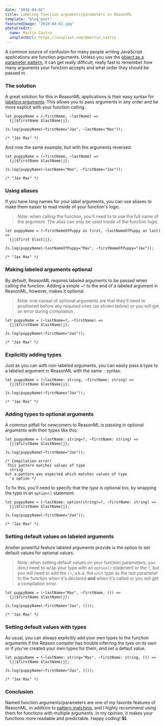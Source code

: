 ```yaml
---
date: "2018-04-02"
title: Labeling function arguments/parameters in ReasonML
template: "blog_post"
featuredImage: "2018-04-02.jpg"
photoCredit: 
  name: Martin Castro
  unsplashUrl: https://unsplash.com/@martin_castro
---
```

A common source of confusion for many people writing JavaScript applications are function arguments. Unless you use the [object as a parameter pattern](/blog/using-javascript-objects-as-function-parameters), it can get really difficult, really fast to remember how many arguments your function accepts and what order they should be passed in.

### The solution 
A great solution for this in ReasonML applications is their easy syntax for [labeling arguments](https://reasonml.github.io/docs/en/function.html#labeled-arguments). This allows you to pass arguments in any order and be more explicit with your function calling. 

```reason
let puppyName = (~firstName, ~lastName) => 
  {j|$firstName $lastName|j};

Js.log(puppyName(~firstName="Jax", ~lastName="Max"));

/* "Jax Max" */

```
And now the same example, but with the arguments reversed.

```reason
let puppyName = (~firstName, ~lastName) => 
  {j|$firstName $lastName|j};

Js.log(puppyName(~lastName="Max", ~firstName="Jax"));

/* "Jax Max" */

```

### Using aliases
If you have long names for your label arguments, you can use aliases to make them easier to read inside of your function's logic.

> Note: when calling the function, you'll need to to use the full name of the argument. The alias can only be used inside of the function logic.

```reason
let puppyName = (~firstNameOfPuppy as first, ~lastNameOfPuppy as last) => 
  {j|$first $last|j};

Js.log(puppyName(~lastNameOfPuppy="Max", ~firstNameOfPuppy="Jax"));

/* "Jax Max" */

```

### Making labeled arguments optional
By default, ReasonML requires labeled arguments to be passed when calling the function. Adding a simple `=?` to the end of a labeled argument in ReasonML, however, makes it optional. 

>Note: one caveat of optional arguments are that they'll need to positioned before any required ones (as shown below) or you will get an error during compilation.

```reason
let puppyName = (~lastName=?, ~firstName) => 
  {j|$firstName $lastName|j};

Js.log(puppyName(~firstName="Jax"));

/* "Jax Max" */

```

### Explicitly adding types
Just as you can with non-labeled arguments, you can easily pass a type to a labeled argument in ReasonML with the same `:` syntax.

```reason
let puppyName = (~lastName: string, ~firstName: string) => 
  {j|$firstName $lastName|j};

Js.log(puppyName(~firstName="Jax"));

/* "Jax Max" */

```

### Adding types to optional arguments
A common pitfall for newcomers to ReasonML is passing in optional arguments with their types like this:

```reason
let puppyName = (~lastName: string=?, ~firstName: string) => 
  {j|$firstName $lastName|j};

Js.log(puppyName(~firstName="Jax"));

/* Compilation error! 
 This pattern matches values of type
  string
but a pattern was expected which matches values of type
  'a option */
```

To fix this, you'll need to specify that the *type* is optional too, by wrapping the type in an `option()` statement.

```reason
let puppyName = (~lastName: option(string)=?, ~firstName: string) => 
  {j|$firstName $lastName|j};

Js.log(puppyName(~firstName="Jax"));

/* "Jax Max" */
```

### Setting default values on labeled arguments
Anoher powerful feature labeled arguments provide is the option to set default values for optional values.

>Note: when setting default values on your function parameters, you don;t need to wrap your type with an `option()` statement or the `?`, but you *will* need to add the `()`, a.k.a. the `unit` type as the last parameter to the function when it's *declared* **and** when it's called or you will get a compilation error.

```reason
let puppyName = (~lastName="Max", ~firstName, ()) => 
  {j|$firstName $lastName|j};

Js.log(puppyName(~firstName="Jax", ()));

/* "Jax Max" */
```

### Setting default values with types
As usual, you can always explicitly add your own types to the function arguments if the Reason compiler has trouble inferring the tyes on its own or if you've created your own types for them, *and* set a defaut value.

```reason
let puppyName = (~lastName: string="Max", ~firstName: string, ()) => 
  {j|$firstName $lastName|j};

Js.log(puppyName(~firstName="Jax", ()));

/* "Jax Max" */
```

### Conclusion
Named function arguments/parameters are one of my favorite features of ReasonML, in addition to [pattern matching](/blog/pattern-matching-with-reason-ml), and I highly recommend using them for functions with multiple arguments. In my opinion, it makes your functions more readable and predictable. Happy coding! **SL**
